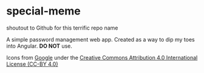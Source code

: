 # special-meme
shoutout to Github for this terrific repo name

A simple password management web app. Created as a way to dip my toes into Angular. **DO NOT** use.

Icons from [Google](https://github.com/google/material-design-icons) under the [Creative Commons Attribution 4.0 International License (CC-BY 4.0)](http://creativecommons.org/licenses/by/4.0/)
